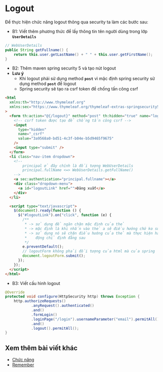 # Logout

Để thực hiện chức năng logout thông qua security ta làm các bước sau:

- B1: Viết thêm phương thức để lấy thông tin tên người dùng trong lớp **`UserDetails`**

```java
// WebUserDetails
public String getFullname() {
    return this.user.getLastName() + " " + this.user.getFirstName();
}
```

- B2: Thêm maven spring security 5 và tạo nút logout
- **Lưu ý**
  - Khi logout phải sử dụng method **`post`** vì mặc định spring security sử dụng method **`post`** để logout
  - Spring security sẽ tạo ra csrf token để chống tấn công csrf

```html
<html
  xmlns:th="http://www.thymeleaf.org"
  xmlns:sec="https://www.thymeleaf.org/thymeleaf-extras-springsecurity5"
>
  <form th:action="@{/logout}" method="post" th:hidden="true" name="logoutForm">
    <!-- csrf token được tạo để chống tấn công csrf -->
    <input
      type="hidden"
      name="_csrf"
      value="3a9568a0-bd51-4c3f-b04e-b5d9465f9675"
    />
    <input type="submit" />
  </form>
  <li class="nav-item dropdown">
    <!-- 
        principal ở đây chính là đối tượng WebUserDetails 
        principal.fullName <=> WebUserDetails.getFullName()
    -->
    <a sec:authentication="principal.fullname"></a>
    <div class="dropdown-menu">
      <a id="logoutLink" href="">Đăng xuất</a>
    </div>
  </li>

  <script type="text/javascript">
    $(document).ready(function () {
      $("#logoutLink").on("click", function (e) {
        /**
         * -> sử dụng để ngăn chặn mặc định của thẻ
         * -> mặc định là khi nhấn vào thẻ a sẽ điều hướng chứ ko submit
         * -> sử dụng nó sẽ chặn điều hướng của thẻ mà thực hiện hành
         *    động chỉ định đằng sau
         */
        e.preventDefault();
        // logoutForm không phải đối tượng của html mà của spring
        document.logoutForm.submit();
      });
    });
  </script>
</html>
```

- B3: Viết cấu hình logout

```java
@Override
protected void configure(HttpSecurity http) throws Exception {
    http.authorizeRequests()
            .anyRequest().authenticated()
            .and()
            .formLogin()
            .loginPage("/login").usernameParameter("email").permitAll()
            .and()
            .logout().permitAll();
}
```

## Xem thêm bài viết khác

- [Chức năng](Day011.md)
- [Remember](Day026.md)
